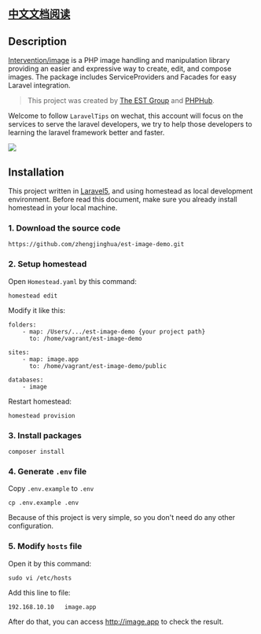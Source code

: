 ## [中文文档阅读](#)

## Description

[Intervention/image](https://github.com/Intervention/image) is a PHP image handling and manipulation library providing an easier and expressive way to create, edit, and compose images. The package includes ServiceProviders and Facades for easy Laravel integration.

> This project was created by [The EST Group](http://est-group.org/) and [PHPHub](https://phphub.org/).

Welcome to follow `LaravelTips` on wechat, this account will focus on the services to serve the laravel developers, we try to help those developers to learning the laravel framework better and faster.

![](http://ww4.sinaimg.cn/large/76dc7f1bjw1f23moqj4qzj20by0bywfa.jpg)

## Installation

This project written in [Laravel5](https://laravel.com/docs/5.2), and using homestead as local development environment. Before read this document, make sure you already install homestead in your local machine.

### 1. Download the source code

    https://github.com/zhengjinghua/est-image-demo.git

### 2. Setup homestead

Open `Homestead.yaml` by this command:

    homestead edit

Modify it like this:

    folders:
        - map: /Users/.../est-image-demo {your project path}
          to: /home/vagrant/est-image-demo

    sites:
        - map: image.app
          to: /home/vagrant/est-image-demo/public

    databases:
        - image

Restart homestead:

    homestead provision

### 3. Install packages

    composer install

### 4. Generate `.env` file

Copy `.env.example` to `.env`

```
cp .env.example .env
```

Because of this project is very simple, so you don't need do any other configuration.

### 5. Modify `hosts` file

Open it by this command:

    sudo vi /etc/hosts

Add this line to file:

    192.168.10.10   image.app

After do that, you can access http://image.app to check the result.
